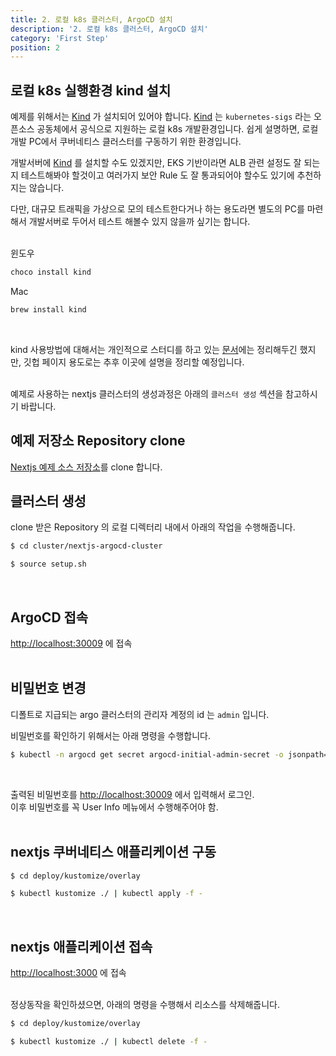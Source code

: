 ```yaml
---
title: 2. 로컬 k8s 클러스터, ArgoCD 설치
description: '2. 로컬 k8s 클러스터, ArgoCD 설치'
category: 'First Step'
position: 2
---
```


## 로컬 k8s 실행환경 kind 설치
예제를 위해서는 [Kind](https://kind.sigs.k8s.io/) 가 설치되어 있어야 합니다. [Kind](https://kind.sigs.k8s.io/) 는 `kubernetes-sigs` 라는 오픈소스 공동체에서 공식으로 지원하는 로컬 k8s 개발환경입니다. 쉽게 설명하면, 로컬 개발 PC에서 쿠버네티스 클러스터를 구동하기 위한 환경입니다.<Br>

개발서버에 [Kind](https://kind.sigs.k8s.io/) 를 설치할 수도 있겠지만, EKS 기반이라면 ALB 관련 설정도 잘 되는지 테스트해봐야 할것이고 여러가지 보안 Rule 도 잘 통과되어야 할수도 있기에 추천하지는 않습니다.<br>

다만, 대규모 트래픽을 가상으로 모의 테스트한다거나 하는 용도라면 별도의 PC를 마련해서 개발서버로 두어서 테스트 해볼수 있지 않을까 싶기는 합니다.<br>
<br>

윈도우
```bash
choco install kind
```

Mac
```bash
brew install kind
```
<br>

kind 사용방법에 대해서는 개인적으로 스터디를 하고 있는 [문서](https://github.com/chagchagchag/eks-k8s-docker-study-archive/blob/main/kind-cluster/%EC%BF%A0%EB%B2%84%EB%84%A4%ED%8B%B0%EC%8A%A4%20%EB%A1%9C%EC%BB%AC%20%EA%B0%9C%EB%B0%9C%20%ED%99%98%EA%B2%BD%EC%9C%BC%EB%A1%9C%20Kind%20%EB%A5%BC%20%EC%8D%A8%EB%B3%B4%EC%9E%90.md)에는 정리해두긴 했지만, 깃헙 페이지 용도로는 추후 이곳에 설명을 정리할 예정입니다.<br>
<br>

예제로 사용하는 nextjs 클러스터의 생성과정은 아래의 `클러스터 생성` 섹션을 참고하시기 바랍니다.



## 예제 저장소 Repository clone
[Nextjs 예제 소스 저장소](https://github.com/chagchagchag/nextjs-example-argocd-source)를 clone 합니다.
<br>

## 클러스터 생성
clone 받은 Repository 의 로컬 디렉터리 내에서 아래의 작업을 수행해줍니다.

```bash
$ cd cluster/nextjs-argocd-cluster

$ source setup.sh
```
<br>

## ArgoCD 접속
[http://localhost:30009](http://localhost:30009) 에 접속<br>
<br>

## 비밀번호 변경
디폴트로 지급되는 argo 클러스터의 관리자 계정의 id 는 `admin` 입니다.<br>

비밀번호를 확인하기 위해서는 아래 명령을 수행합니다.
```bash
$ kubectl -n argocd get secret argocd-initial-admin-secret -o jsonpath="{.data.password}" | base64 -d
```
<br>

출력된 비밀번호를 [http://localhost:30009](http://localhost:30009) 에서 입력해서 로그인.
<br>
이후 비밀번호를 꼭 User Info 메뉴에서 수행해주어야 함.<br>
<br>

## nextjs 쿠버네티스 애플리케이션 구동
```bash
$ cd deploy/kustomize/overlay

$ kubectl kustomize ./ | kubectl apply -f -

```
<br>

## nextjs 애플리케이션 접속
[http://localhost:3000](http://localhost:3000) 에 접속<br>
<br>

정상동작을 확인하셨으면, 아래의 명령을 수행해서 리소스를 삭제해줍니다.
```bash
$ cd deploy/kustomize/overlay

$ kubectl kustomize ./ | kubectl delete -f -
```
<br>
